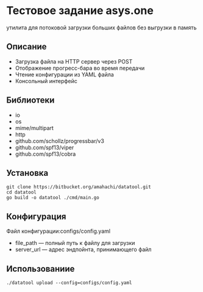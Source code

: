 # Тестовое задание asys.one

утилита для потоковой загрузки больших файлов без выгрузки в память

## Описание
 - Загрузка файла на HTTP сервер через POST
 - Отображение прогресс-бара во время передачи
 - Чтение конфигурации из YAML файла
 - Консольный интерфейс

## Библиотеки
 - io
 - os
 - mime/multipart
 - http
 - github.com/schollz/progressbar/v3
 - github.com/spf13/viper
 - github.com/spf13/cobra

## Установка
```
git clone https://bitbucket.org/amahachi/datatool.git
cd datatool
go build -o datatool ./cmd/main.go
```

## Конфигурация

Файл конфигурации:configs/config.yaml

- file_path — полный путь к файлу для загрузки
- server_url — адрес эндпойнта, принимающего файл

## Использованиие
```
./datatool upload --config=configs/config.yaml
```
